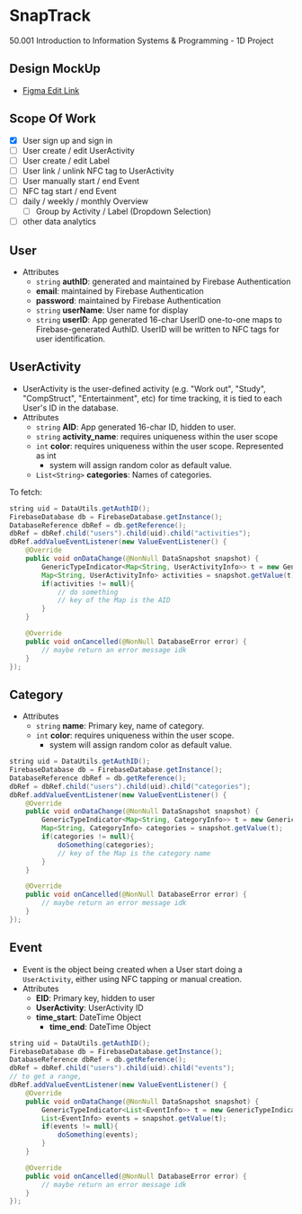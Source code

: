 # SnapTrack
50.001 Introduction to Information Systems &amp; Programming - 1D Project

## Design MockUp

- [Figma Edit Link](https://www.figma.com/file/q8oGLAocaAazg4XulfOtYF/50001-SnapTrack?node-id=0%3A1)

## Scope Of Work

- [x] User sign up and sign in
- [ ] User create / edit UserActivity
- [ ] User create / edit Label
- [ ] User link / unlink NFC tag to UserActivity
- [ ] User manually start / end Event
- [ ] NFC tag start / end Event
- [ ] daily / weekly / monthly Overview
    - [ ] Group by Activity / Label (Dropdown Selection)
- [ ] other data analytics

## User

- Attributes
    - `string` **authID**: generated and maintained by Firebase Authentication
    - **email**: maintained by Firebase Authentication
    - **password**: maintained by Firebase Authentication
    - `string` **userName**: User name for display
    - `string` **userID**: App generated 16-char UserID one-to-one maps to Firebase-generated AuthID. UserID will be written to NFC tags for user identification.


## UserActivity

- UserActivity is the user-defined activity (e.g. "Work out", "Study", "CompStruct", "Entertainment", etc) for time tracking, it is tied to each User's ID in the database.
- Attributes
    - `string` **AID**: App generated 16-char ID, hidden to user.
    - `string` **activity_name**: requires uniqueness within the user scope
    - `int` **color**: requires uniqueness within the user scope. Represented as int
        - system will assign random color as default value.
    - `List<String>` **categories**: Names of categories.

To fetch:

```java
string uid = DataUtils.getAuthID();
FirebaseDatabase db = FirebaseDatabase.getInstance();
DatabaseReference dbRef = db.getReference();
dbRef = dbRef.child("users").child(uid).child("activities");
dbRef.addValueEventListener(new ValueEventListener() {
    @Override
    public void onDataChange(@NonNull DataSnapshot snapshot) {
        GenericTypeIndicator<Map<String, UserActivityInfo>> t = new GenericTypeIndicator<Map<String, UserActivityInfo>>() {};
        Map<String, UserActivityInfo> activities = snapshot.getValue(t);
        if(activities != null){
            // do something
            // key of the Map is the AID
        }
    }

    @Override
    public void onCancelled(@NonNull DatabaseError error) {
        // maybe return an error message idk
    }
});
```

## Category

- Attributes
    - `string` **name**: Primary key, name of category.
    - `int` **color**: requires uniqueness within the user scope.
        - system will assign random color as default value.

```java
string uid = DataUtils.getAuthID();
FirebaseDatabase db = FirebaseDatabase.getInstance();
DatabaseReference dbRef = db.getReference();
dbRef = dbRef.child("users").child(uid).child("categories");
dbRef.addValueEventListener(new ValueEventListener() {
    @Override
    public void onDataChange(@NonNull DataSnapshot snapshot) {
        GenericTypeIndicator<Map<String, CategoryInfo>> t = new GenericTypeIndicator<Map<String, CategoryInfo>>() {};
        Map<String, CategoryInfo> categories = snapshot.getValue(t);
        if(categories != null){
            doSomething(categories);
            // key of the Map is the category name
        }
    }

    @Override
    public void onCancelled(@NonNull DatabaseError error) {
        // maybe return an error message idk
    }
});
```

## Event

- Event is the object being created when a User start doing a `UserActivity`, either using NFC tapping or manual creation.
- Attributes
    - **EID**: Primary key, hidden to user
    - **UserActivity**: UserActivity ID
    - **time_start**: DateTime Object
      - **time_end**: DateTime Object

```java
string uid = DataUtils.getAuthID();
FirebaseDatabase db = FirebaseDatabase.getInstance();
DatabaseReference dbRef = db.getReference();
dbRef = dbRef.child("users").child(uid).child("events");
// to get a range,
dbRef.addValueEventListener(new ValueEventListener() {
    @Override
    public void onDataChange(@NonNull DataSnapshot snapshot) {
        GenericTypeIndicator<List<EventInfo>> t = new GenericTypeIndicator<List<EventInfo>>() {};
        List<EventInfo> events = snapshot.getValue(t);
        if(events != null){
            doSomething(events);
        }
    }

    @Override
    public void onCancelled(@NonNull DatabaseError error) {
        // maybe return an error message idk
    }
});
```
